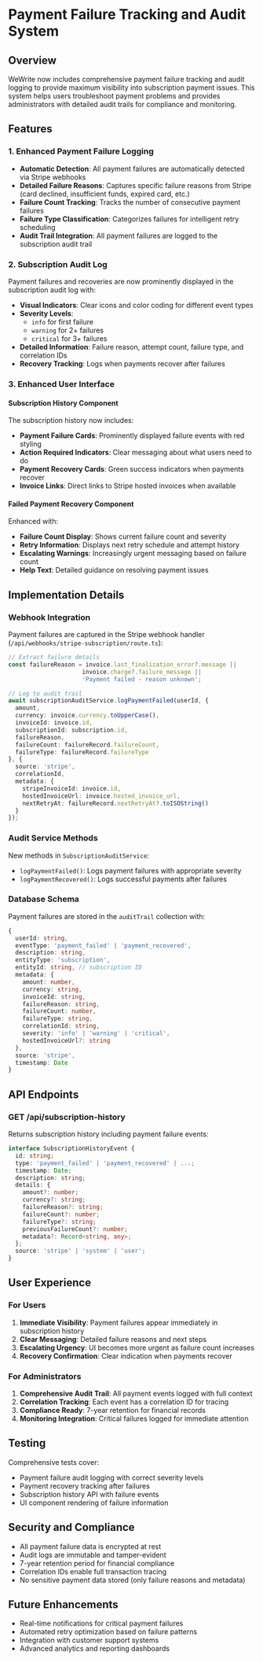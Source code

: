 # Payment Failure Tracking and Audit System

## Overview

WeWrite now includes comprehensive payment failure tracking and audit logging to provide maximum visibility into subscription payment issues. This system helps users troubleshoot payment problems and provides administrators with detailed audit trails for compliance and monitoring.

## Features

### 1. Enhanced Payment Failure Logging

- **Automatic Detection**: All payment failures are automatically detected via Stripe webhooks
- **Detailed Failure Reasons**: Captures specific failure reasons from Stripe (card declined, insufficient funds, expired card, etc.)
- **Failure Count Tracking**: Tracks the number of consecutive payment failures
- **Failure Type Classification**: Categorizes failures for intelligent retry scheduling
- **Audit Trail Integration**: All payment failures are logged to the subscription audit trail

### 2. Subscription Audit Log

Payment failures and recoveries are now prominently displayed in the subscription audit log with:

- **Visual Indicators**: Clear icons and color coding for different event types
- **Severity Levels**: 
  - `info` for first failure
  - `warning` for 2+ failures  
  - `critical` for 3+ failures
- **Detailed Information**: Failure reason, attempt count, failure type, and correlation IDs
- **Recovery Tracking**: Logs when payments recover after failures

### 3. Enhanced User Interface

#### Subscription History Component

The subscription history now includes:

- **Payment Failure Cards**: Prominently displayed failure events with red styling
- **Action Required Indicators**: Clear messaging about what users need to do
- **Payment Recovery Cards**: Green success indicators when payments recover
- **Invoice Links**: Direct links to Stripe hosted invoices when available

#### Failed Payment Recovery Component

Enhanced with:

- **Failure Count Display**: Shows current failure count and severity
- **Retry Information**: Displays next retry schedule and attempt history
- **Escalating Warnings**: Increasingly urgent messaging based on failure count
- **Help Text**: Detailed guidance on resolving payment issues

## Implementation Details

### Webhook Integration

Payment failures are captured in the Stripe webhook handler (`/api/webhooks/stripe-subscription/route.ts`):

```typescript
// Extract failure details
const failureReason = invoice.last_finalization_error?.message ||
                     invoice.charge?.failure_message ||
                     'Payment failed - reason unknown';

// Log to audit trail
await subscriptionAuditService.logPaymentFailed(userId, {
  amount,
  currency: invoice.currency.toUpperCase(),
  invoiceId: invoice.id,
  subscriptionId: subscription.id,
  failureReason,
  failureCount: failureRecord.failureCount,
  failureType: failureRecord.failureType
}, {
  source: 'stripe',
  correlationId,
  metadata: {
    stripeInvoiceId: invoice.id,
    hostedInvoiceUrl: invoice.hosted_invoice_url,
    nextRetryAt: failureRecord.nextRetryAt?.toISOString()
  }
});
```

### Audit Service Methods

New methods in `SubscriptionAuditService`:

- `logPaymentFailed()`: Logs payment failures with appropriate severity
- `logPaymentRecovered()`: Logs successful payments after failures

### Database Schema

Payment failures are stored in the `auditTrail` collection with:

```typescript
{
  userId: string,
  eventType: 'payment_failed' | 'payment_recovered',
  description: string,
  entityType: 'subscription',
  entityId: string, // subscription ID
  metadata: {
    amount: number,
    currency: string,
    invoiceId: string,
    failureReason: string,
    failureCount: number,
    failureType: string,
    correlationId: string,
    severity: 'info' | 'warning' | 'critical',
    hostedInvoiceUrl?: string
  },
  source: 'stripe',
  timestamp: Date
}
```

## API Endpoints

### GET /api/subscription-history

Returns subscription history including payment failure events:

```typescript
interface SubscriptionHistoryEvent {
  id: string;
  type: 'payment_failed' | 'payment_recovered' | ...;
  timestamp: Date;
  description: string;
  details: {
    amount?: number;
    currency?: string;
    failureReason?: string;
    failureCount?: number;
    failureType?: string;
    previousFailureCount?: number;
    metadata?: Record<string, any>;
  };
  source: 'stripe' | 'system' | 'user';
}
```

## User Experience

### For Users

1. **Immediate Visibility**: Payment failures appear immediately in subscription history
2. **Clear Messaging**: Detailed failure reasons and next steps
3. **Escalating Urgency**: UI becomes more urgent as failure count increases
4. **Recovery Confirmation**: Clear indication when payments recover

### For Administrators

1. **Comprehensive Audit Trail**: All payment events logged with full context
2. **Correlation Tracking**: Each event has a correlation ID for tracing
3. **Compliance Ready**: 7-year retention for financial records
4. **Monitoring Integration**: Critical failures logged for immediate attention

## Testing

Comprehensive tests cover:

- Payment failure audit logging with correct severity levels
- Payment recovery tracking after failures
- Subscription history API with failure events
- UI component rendering of failure information

## Security and Compliance

- All payment failure data is encrypted at rest
- Audit logs are immutable and tamper-evident
- 7-year retention period for financial compliance
- Correlation IDs enable full transaction tracing
- No sensitive payment data stored (only failure reasons and metadata)

## Future Enhancements

- Real-time notifications for critical payment failures
- Automated retry optimization based on failure patterns
- Integration with customer support systems
- Advanced analytics and reporting dashboards
